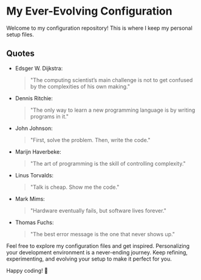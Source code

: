 # My Ever-Evolving Configuration

Welcome to my configuration repository! This is where I keep my personal setup files.

## Quotes

- Edsger W. Dijkstra:

  > "The computing scientist’s main challenge is not to get confused by the complexities of his own making."

- Dennis Ritchie:

  > "The only way to learn a new programming language is by writing programs in it."

- John Johnson:

  > "First, solve the problem. Then, write the code."

- Marijn Haverbeke:

  > "The art of programming is the skill of controlling complexity."

- Linus Torvalds:

  > "Talk is cheap. Show me the code."

- Mark Mims:

  > "Hardware eventually fails, but software lives forever."

- Thomas Fuchs:

  > "The best error message is the one that never shows up."

Feel free to explore my configuration files and get inspired. Personalizing your development environment is a never-ending journey. Keep refining, experimenting, and evolving your setup to make it perfect for you.

Happy coding! 🚀
